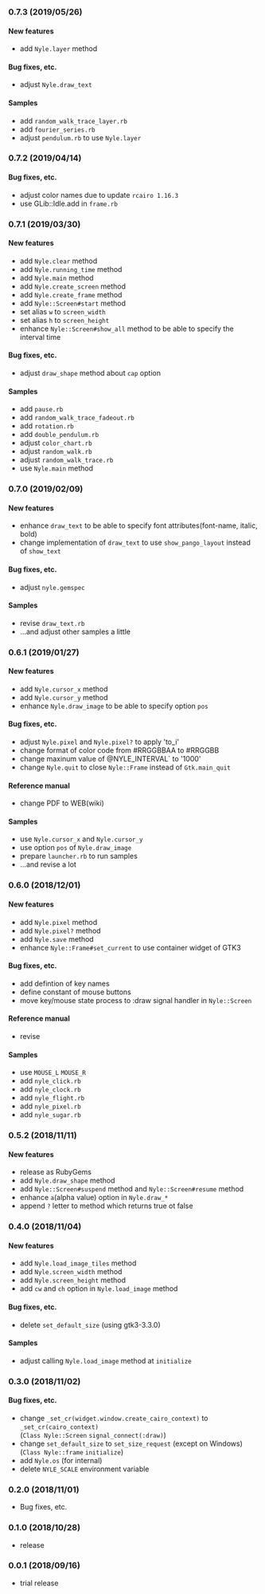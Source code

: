 ### 0.7.3 (2019/05/26)
#### New features
* add `Nyle.layer` method

#### Bug fixes, etc.
* adjust `Nyle.draw_text`

#### Samples
* add `random_walk_trace_layer.rb`
* add `fourier_series.rb`
* adjust `pendulum.rb` to use `Nyle.layer`


### 0.7.2 (2019/04/14)
#### Bug fixes, etc.
* adjust color names due to update `rcairo 1.16.3`
* use GLib::Idle.add in `frame.rb`


### 0.7.1 (2019/03/30)
#### New features
* add `Nyle.clear` method
* add `Nyle.running_time` method
* add `Nyle.main` method
* add `Nyle.create_screen` method
* add `Nyle.create_frame` method
* add `Nyle::Screen#start` method
* set alias `w` to `screen_width`
* set alias `h` to `screen_height`
* enhance `Nyle::Screen#show_all` method to be able to specify the interval time

#### Bug fixes, etc.
* adjust `draw_shape` method about `cap` option

#### Samples
* add `pause.rb`
* add `random_walk_trace_fadeout.rb`
* add `rotation.rb`
* add `double_pendulum.rb`
* adjust `color_chart.rb`
* adjust `random_walk.rb`
* adjust `random_walk_trace.rb`
* use `Nyle.main` method


### 0.7.0 (2019/02/09)
#### New features
* enhance `draw_text` to be able to specify font attributes(font-name, italic, bold)
* change implementation of `draw_text` to use `show_pango_layout` instead of `show_text`

#### Bug fixes, etc.
* adjust `nyle.gemspec`

#### Samples
* revise `draw_text.rb`
* ...and adjust other samples a little


### 0.6.1 (2019/01/27)
#### New features
* add `Nyle.cursor_x` method
* add `Nyle.cursor_y` method
* enhance `Nyle.draw_image` to be able to specify option `pos`

#### Bug fixes, etc.
* adjust `Nyle.pixel` and `Nyle.pixel?` to apply 'to_i'
* change format of color code from #RRGGBBAA to #RRGGBB
* change maxinum value of @NYLE_INTERVAL` to '1000'
* change `Nyle.quit` to close `Nyle::Frame` instead of `Gtk.main_quit`

#### Reference manual
* change PDF to WEB(wiki)

#### Samples
* use `Nyle.cursor_x` and `Nyle.cursor_y`
* use option `pos` of `Nyle.draw_image`
* prepare `launcher.rb` to run samples
* ...and revise a lot


### 0.6.0 (2018/12/01)
#### New features
* add `Nyle.pixel` method
* add `Nyle.pixel?` method
* add `Nyle.save` method
* enhance `Nyle::Frame#set_current` to use container widget of GTK3

#### Bug fixes, etc.
* add defintion of key names
* define constant of mouse buttons
* move key/mouse state process to :draw signal handler in `Nyle::Screen`

#### Reference manual
* revise

#### Samples
* use `MOUSE_L` `MOUSE_R`
* add `nyle_click.rb`
* add `nyle_clock.rb`
* add `nyle_flight.rb`
* add `nyle_pixel.rb`
* add `nyle_sugar.rb`


### 0.5.2 (2018/11/11)
#### New features
* release as RubyGems
* add `Nyle.draw_shape` method
* add `Nyle::Screen#suspend` method and `Nyle::Screen#resume` method
* enhance `a`(alpha value) option in `Nyle.draw_*`
* append `?` letter to method which returns true ot false


### 0.4.0 (2018/11/04)
#### New features

* add `Nyle.load_image_tiles` method
* add `Nyle.screen_width` method
* add `Nyle.screen_height` method
* add `cw` and `ch` option in `Nyle.load_image` method

#### Bug fixes, etc.
* delete `set_default_size` (using gtk3-3.3.0)

#### Samples
* adjust calling `Nyle.load_image` method at `initialize`


### 0.3.0 (2018/11/02)
#### Bug fixes, etc.

* change `_set_cr(widget.window.create_cairo_context)` to `_set_cr(cairo_context)`  
  (`Class Nyle::Screen` `signal_connect(:draw)`)
* change `set_default_size` to `set_size_request` (except on Windows)  
  (`Class Nyle::frame` `initialize`)
* add `Nyle.os` (for internal)
* delete `NYLE_SCALE` environment variable


### 0.2.0 (2018/11/01)
* Bug fixes, etc.


### 0.1.0 (2018/10/28)
* release


### 0.0.1 (2018/09/16)
* trial release

